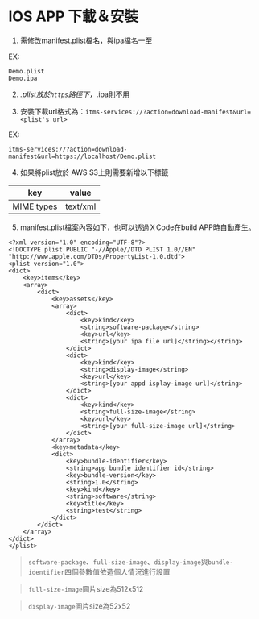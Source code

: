 # IOS APP 下載＆安裝

1. 需修改manifest.plist檔名，與ipa檔名一至

EX:

```
Demo.plist
Demo.ipa
```

2. *.plist放於`https`路徑下，*.ipa則不用

3. 安裝下載url格式為：`itms-services://?action=download-manifest&url=<plist's url>`

EX:

```
itms-services://?action=download-manifest&url=https://localhost/Demo.plist
```

4. 如果將plist放於 AWS S3上則需要新增以下標籤

| key        | value|
| ---------- | -------- |
| MIME types | text/xml |

5. manifest.plist檔案內容如下，也可以透過ＸCode在build APP時自動產生。

```
<?xml version="1.0" encoding="UTF-8"?>
<!DOCTYPE plist PUBLIC "-//Apple//DTD PLIST 1.0//EN" "http://www.apple.com/DTDs/PropertyList-1.0.dtd">
<plist version="1.0">
<dict>
	<key>items</key>
	<array>
		<dict>
			<key>assets</key>
			<array>
				<dict>
					<key>kind</key>
					<string>software-package</string>
					<key>url</key>
					<string>[your ipa file url]</string></string>
				</dict>
				<dict>
					<key>kind</key>
					<string>display-image</string>
					<key>url</key>
					<string>[your appd isplay-image url]</string>
				</dict>
				<dict>
					<key>kind</key>
					<string>full-size-image</string>
					<key>url</key>
					<string>[your full-size-image url]</string>
				</dict>
			</array>
			<key>metadata</key>
			<dict>
				<key>bundle-identifier</key>
				<string>app bundle identifier id</string>
				<key>bundle-version</key>
				<string>1.0</string>
				<key>kind</key>
				<string>software</string>
				<key>title</key>
				<string>test</string>
			</dict>
		</dict>
	</array>
</dict>
</plist>
```

> `software-package`、`full-size-image`、`display-image`與`bundle-identifier`四個參數值依造個人情況進行設置

> `full-size-image`圖片size為512x512

> `display-image`圖片size為52x52
